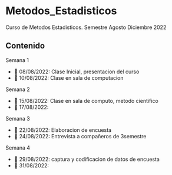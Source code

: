 # Metodos_Estadisticos
Curso de Metodos Estadisticos. Semestre Agosto Diciembre 2022

## Contenido 

Semana 1 

+ :maple_leaf: 08/08/2022: Clase Inicial, presentacion del curso 
+ :maple_leaf: 10/08/2022: Clase en sala de computacion 


Semana 2 

+ :evergreen_tree: 15/08/2022: Clase en sala de computo, metodo cientifico
+ :evergreen_tree: 17/08/2022:


Semana 3 

+ :maple_leaf: 22/08/2022: Elaboracion de encuesta 
+ :maple_leaf: 24/08/2022: Entrevista a compañeros de 3semestre 


Semana 4

+ :evergreen_tree: 29/08/2022: captura y codificacion de datos de encuesta 
+ :evergreen_tree: 31/08/2022:  